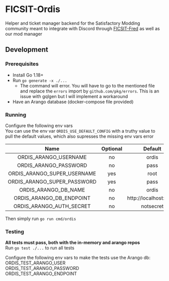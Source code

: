 # FICSIT-Ordis
Helper and ticket manager backend for the Satisfactory Modding community meant to integrate with Discord through [FICSIT-Fred](https://github.com/Feyko/FICSIT-Fred) as well as our mod manager

## Development

### Prerequisites
- Install Go 1.18+
- Run `go generate -x ./...` 
  - The command will error. You will have to go to the mentioned file and replace the `errors` import by `github.com/pkg/errors`. This is an issue with gqlgen but I will implement a workaround
- Have an Arango database (docker-compose file provided)

### Running
Configure the following env vars  
You can use the env var `ORDIS_USE_DEFAULT_CONFIG` with a truthy value to pull the default values, which also supresses the missing env vars error

|             Name            | Optional |        Default        |
|:---------------------------:|:--------:|:---------------------:|
| ORDIS_ARANGO_USERNAME       |    no    |         ordis         |
| ORDIS_ARANGO_PASSWORD       |    no    |          pass         |
| ORDIS_ARANGO_SUPER_USERNAME |    yes   |          root         |
| ORDIS_ARANGO_SUPER_PASSWORD |    yes   |          pass         |
| ORDIS_ARANGO_DB_NAME        |    no    |         ordis         |
| ORDIS_ARANGO_DB_ENDPOINT    |    no    | http://localhost:8259 |
| ORDIS_ARANGO_AUTH_SECRET    |    no    |       notsecret       |

Then simply run `go run cmd/ordis`

### Testing
**All tests must pass, both with the in-memory and arango repos**  
Run `go test ./...` to run all tests

Configure the following env vars to make the tests use the Arango db:  
ORDIS_TEST_ARANGO_USER  
ORDIS_TEST_ARANGO_PASSWORD  
ORDIS_TEST_ARANGO_ENDPOINT